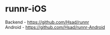 # runnr-iOS

Backend - https://github.com/Hsad/runnr  
Android - https://github.com/Hsad/runnr-Android  
